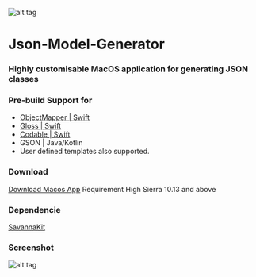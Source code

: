 ![alt tag](https://github.com/chanonly123/Json-Model-Generator/raw/master/banner.jpg)
# Json-Model-Generator

### Highly customisable MacOS application for generating JSON classes
### Pre-build Support for 
* [ObjectMapper | Swift](https://github.com/tristanhimmelman/ObjectMapper)
* [Gloss | Swift](https://github.com/hkellaway/Gloss)
* [Codable | Swift]([https://developer.apple.com/documentation/swift/codable](https://developer.apple.com/documentation/swift/codable))
* GSON | Java/Kotlin
* User defined templates also supported.

### Download
[Download Macos App](https://github.com/chanonly123/Json-Model-Generator/raw/master/jsonToModel.zip) Requirement High Sierra 10.13 and above

### Dependencie
[SavannaKit](https://github.com/louisdh/savannakit)

### Screenshot
![alt tag](https://github.com/chanonly123/Json-Model-Generator/raw/master/demo1.png)
